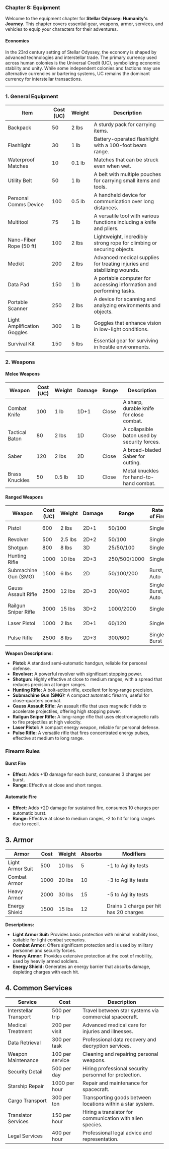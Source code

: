 ### **Chapter 8: Equipment**

Welcome to the equipment chapter for **Stellar Odyssey: Humanity's Journey**. This chapter covers essential gear, weapons, armor, services, and vehicles to equip your characters for their adventures. 

#### **Economics**

In the 23rd century setting of Stellar Odyssey, the economy is shaped by advanced technologies and interstellar trade. The primary currency used across human colonies is the Universal Credit (UC), symbolizing economic stability and unity. While some independent colonies and factions may use alternative currencies or bartering systems, UC remains the dominant currency for interstellar transactions.

---

### **1. General Equipment**

| Item                        | Cost (UC) | Weight | Description                                                             |
| --------------------------- | --------- | ------ | ----------------------------------------------------------------------- |
| Backpack                    | 50        | 2 lbs  | A sturdy pack for carrying items.                                       |
| Flashlight                  | 30        | 1 lb   | Battery-operated flashlight with a 100-foot beam range.                 |
| Waterproof Matches          | 10        | 0.1 lb | Matches that can be struck even when wet.                               |
| Utility Belt                | 50        | 1 lb   | A belt with multiple pouches for carrying small items and tools.        |
| Personal Comms Device       | 100       | 0.5 lb | A handheld device for communication over long distances.                |
| Multitool                   | 75        | 1 lb   | A versatile tool with various functions including a knife and pliers.   |
| Nano-Fiber Rope (50 ft)     | 100       | 2 lbs  | Lightweight, incredibly strong rope for climbing or securing objects.   |
| Medkit                      | 200       | 2 lbs  | Advanced medical supplies for treating injuries and stabilizing wounds. |
| Data Pad                    | 150       | 1 lb   | A portable computer for accessing information and performing tasks.     |
| Portable Scanner            | 250       | 2 lbs  | A device for scanning and analyzing environments and objects.           |
| Light Amplification Goggles | 300       | 1 lb   | Goggles that enhance vision in low-light conditions.                    |
| Survival Kit                | 150       | 5 lbs  | Essential gear for surviving in hostile environments.                   |

### **2. Weapons**

#### **Melee Weapons**

| Weapon         | Cost (UC) | Weight | Damage | Range | Description                                  |
| -------------- | --------- | ------ | ------ | ----- | -------------------------------------------- |
| Combat Knife   | 100       | 1 lb   | 1D+1   | Close | A sharp, durable knife for close combat.     |
| Tactical Baton | 80        | 2 lbs  | 1D     | Close | A collapsible baton used by security forces. |
| Saber          | 120       | 2 lbs  | 2D     | Close | A broad-bladed Saber for cutting.            |
| Brass Knuckles | 50        | 0.5 lb | 1D     | Close | Metal knuckles for hand-to-hand combat.      |

#### **Ranged Weapons**

| Weapon               | Cost (UC) | Weight  | Damage | Range        | Rate of Fire        | Magazine Capacity |
| -------------------- | --------- | ------- | ------ | ------------ | ------------------- | ----------------- |
| Pistol               | 600       | 2 lbs   | 2D+1   | 50/100       | Single              | 15 rounds         |
| Revolver             | 500       | 2.5 lbs | 2D+2   | 50/100       | Single              | 6 rounds          |
| Shotgun              | 800       | 8 lbs   | 3D     | 25/50/100    | Single              | 8 rounds          |
| Hunting Rifle        | 1000      | 10 lbs  | 2D+3   | 250/500/1000 | Single              | 5 rounds          |
| Submachine Gun (SMG) | 1500      | 6 lbs   | 2D     | 50/100/200   | Burst, Auto         | 30 rounds         |
| Gauss Assault Rifle  | 2500      | 12 lbs  | 2D+3   | 200/400      | Single, Burst, Auto | 30 rounds         |
| Railgun Sniper Rifle | 3000      | 15 lbs  | 3D+2   | 1000/2000    | Single              | 10 rounds         |
| Laser Pistol         | 1000      | 2 lbs   | 2D+1   | 60/120       | Single              | 20 charges        |
| Pulse Rifle          | 2500      | 8 lbs   | 2D+3   | 300/600      | Single, Burst       | 40 charges        |

**Weapon Descriptions:**

- **Pistol:** A standard semi-automatic handgun, reliable for personal defense.
- **Revolver:** A powerful revolver with significant stopping power.
- **Shotgun:** Highly effective at close to medium ranges, with a spread that reduces precision at longer ranges.
- **Hunting Rifle:** A bolt-action rifle, excellent for long-range precision.
- **Submachine Gun (SMG):** A compact automatic firearm, useful for close-quarters combat.
- **Gauss Assault Rifle:** An assault rifle that uses magnetic fields to accelerate projectiles, offering high stopping power.
- **Railgun Sniper Rifle:** A long-range rifle that uses electromagnetic rails to fire projectiles at high velocity.
- **Laser Pistol:** A compact energy weapon, reliable for personal defense.
- **Pulse Rifle:** A versatile rifle that fires concentrated energy pulses, effective at medium to long range.

### Firearm Rules

#### Burst Fire
- **Effect:** Adds +1D damage for each burst, consumes 3 charges per burst.
- **Range:** Effective at close and short ranges.

#### Automatic Fire
- **Effect:** Adds +2D damage for sustained fire, consumes 10 charges per automatic burst.
- **Range:** Effective at close to medium ranges, -2 to hit for long ranges due to recoil.

## 3. Armor

| Armor            | Cost | Weight | Absorbs | Modifiers                              |
| ---------------- | ---- | ------ | ------- | -------------------------------------- |
| Light Armor Suit | 500  | 10 lbs | 5       | -1 to Agility tests                    |
| Combat Armor     | 1000 | 20 lbs | 10      | -3 to Agility tests                    |
| Heavy Armor      | 2000 | 30 lbs | 15      | -5 to Agility tests                    |
| Energy Shield    | 1500 | 15 lbs | 12      | Drains 1 charge per hit has 20 charges |

**Descriptions:**
- **Light Armor Suit:** Provides basic protection with minimal mobility loss, suitable for light combat scenarios.
- **Combat Armor:** Offers significant protection and is used by military personnel and security forces.
- **Heavy Armor:** Provides extensive protection at the cost of mobility, used by heavily armed soldiers.
- **Energy Shield:** Generates an energy barrier that absorbs damage, depleting charges with each hit.

## 4. Common Services

| Service                | Cost            | Description                                                |
| ---------------------- | --------------- | ---------------------------------------------------------- |
| Interstellar Transport | 500 per trip    | Travel between star systems via commercial spacecraft.     |
| Medical Treatment      | 200 per visit   | Advanced medical care for injuries and illnesses.          |
| Data Retrieval         | 300 per task    | Professional data recovery and decryption services.        |
| Weapon Maintenance     | 100 per service | Cleaning and repairing personal weapons.                   |
| Security Detail        | 500 per day     | Hiring professional security personnel for protection.     |
| Starship Repair        | 1000 per hour   | Repair and maintenance for spacecraft.                     |
| Cargo Transport        | 300 per ton     | Transporting goods between locations within a star system. |
| Translator Services    | 150 per hour    | Hiring a translator for communication with alien species.  |
| Legal Services         | 400 per hour    | Professional legal advice and representation.              |


